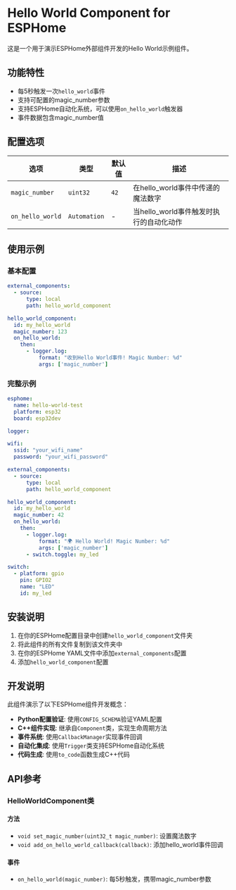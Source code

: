# Hello World Component for ESPHome

这是一个用于演示ESPHome外部组件开发的Hello World示例组件。

## 功能特性

- 每5秒触发一次`hello_world`事件
- 支持可配置的magic_number参数
- 支持ESPHome自动化系统，可以使用`on_hello_world`触发器
- 事件数据包含magic_number值

## 配置选项

| 选项 | 类型 | 默认值 | 描述 |
|------|------|--------|------|
| `magic_number` | `uint32` | `42` | 在hello_world事件中传递的魔法数字 |
| `on_hello_world` | `Automation` | - | 当hello_world事件触发时执行的自动化动作 |

## 使用示例

### 基本配置

```yaml
external_components:
  - source:
      type: local
      path: hello_world_component

hello_world_component:
  id: my_hello_world
  magic_number: 123
  on_hello_world:
    then:
      - logger.log: 
          format: "收到Hello World事件! Magic Number: %d"
          args: ['magic_number']
```

### 完整示例

```yaml
esphome:
  name: hello-world-test
  platform: esp32
  board: esp32dev

logger:

wifi:
  ssid: "your_wifi_name"
  password: "your_wifi_password"

external_components:
  - source:
      type: local
      path: hello_world_component

hello_world_component:
  id: my_hello_world
  magic_number: 42
  on_hello_world:
    then:
      - logger.log: 
          format: "🌍 Hello World! Magic Number: %d"
          args: ['magic_number']
      - switch.toggle: my_led

switch:
  - platform: gpio
    pin: GPIO2
    name: "LED"
    id: my_led
```

## 安装说明

1. 在你的ESPHome配置目录中创建`hello_world_component`文件夹
2. 将此组件的所有文件复制到该文件夹中
3. 在你的ESPHome YAML文件中添加`external_components`配置
4. 添加`hello_world_component`配置

## 开发说明

此组件演示了以下ESPHome组件开发概念：

- **Python配置验证**: 使用`CONFIG_SCHEMA`验证YAML配置
- **C++组件实现**: 继承自`Component`类，实现生命周期方法
- **事件系统**: 使用`CallbackManager`实现事件回调
- **自动化集成**: 使用`Trigger`类支持ESPHome自动化系统
- **代码生成**: 使用`to_code`函数生成C++代码

## API参考

### HelloWorldComponent类

#### 方法

- `void set_magic_number(uint32_t magic_number)`: 设置魔法数字
- `void add_on_hello_world_callback(callback)`: 添加hello_world事件回调

#### 事件

- `on_hello_world(magic_number)`: 每5秒触发，携带magic_number参数